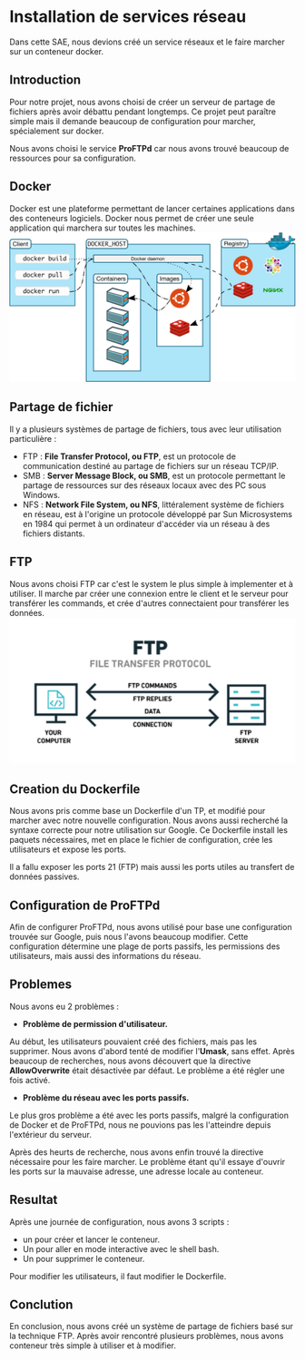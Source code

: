 # Installation de services réseau

Dans cette SAE, nous devions créé un service réseaux et le faire marcher sur un conteneur docker.

## Introduction

Pour notre projet, nous avons choisi de créer un serveur de partage de fichiers après avoir débattu pendant longtemps.
Ce projet peut paraître simple mais il demande beaucoup de configuration pour marcher, spécialement sur docker.

Nous avons choisi le service **ProFTPd** car nous avons trouvé beaucoup de ressources pour sa configuration.

## Docker

Docker est une plateforme permettant de lancer certaines applications dans des conteneurs logiciels.
Docker nous permet de créer une seule application qui marchera sur toutes les machines.
![Docker Architecture](images/architecture.svg)

## Partage de fichier

Il y a plusieurs systèmes de partage de fichiers, tous avec leur utilisation particulière :
- FTP : **File Transfer Protocol, ou FTP**, est un protocole de communication destiné au partage de fichiers sur un réseau TCP/IP.
- SMB : **Server Message Block, ou SMB**, est un protocole permettant le partage de ressources sur des réseaux locaux avec des PC sous Windows.
- NFS : **Network File System, ou NFS**, littéralement système de fichiers en réseau, est à l'origine un protocole développé par Sun Microsystems en 1984 qui permet à un ordinateur d'accéder via un réseau à des fichiers distants.

## FTP

Nous avons choisi FTP car c'est le system le plus simple à implementer et à utiliser.
Il marche par créer une connexion entre le client et le serveur pour transférer les commands, et crée d'autres connectaient pour transférer les données.
![File Transfer Protocol](images/file-transfer-protocol-min.png)

## Creation du Dockerfile

Nous avons pris comme base un Dockerfile d'un TP, et modifié pour marcher avec notre nouvelle configuration.
Nous avons aussi recherché la syntaxe correcte pour notre utilisation sur Google.
Ce Dockerfile install les paquets nécessaires, met en place le fichier de configuration, crée les utilisateurs et expose les ports.

Il a fallu exposer les ports 21 (FTP) mais aussi les ports utiles au transfert de données passives.

## Configuration de ProFTPd

Afin de configurer ProFTPd, nous avons utilisé pour base une configuration trouvée sur Google, puis nous l'avons beaucoup modifier.
Cette configuration détermine une plage de ports passifs, les permissions des utilisateurs, mais aussi des informations du réseau.

## Problemes

Nous avons eu 2 problèmes :
- **Problème de permission d'utilisateur.**

Au début, les utilisateurs pouvaient créé des fichiers, mais pas les supprimer.
Nous avons d'abord tenté de modifier l'__Umask__, sans effet.
Après beaucoup de recherches, nous avons découvert que la directive __AllowOverwrite__ était désactivée par défaut. Le problème a été régler une fois activé.
- **Problème du réseau avec les ports passifs.**

Le plus gros problème a été avec les ports passifs, malgré la configuration de Docker et de ProFTPd, nous ne pouvions pas les l'atteindre depuis l'extérieur du serveur.

Après des heurts de recherche, nous avons enfin trouvé la directive nécessaire pour les faire marcher.
Le problème étant qu'il essaye d'ouvrir les ports sur la mauvaise adresse, une adresse locale au conteneur.

## Resultat

Après une journée de configuration, nous avons 3 scripts :
- un pour créer et lancer le conteneur.
- Un pour aller en mode interactive avec le shell bash.
- Un pour supprimer le conteneur.

Pour modifier les utilisateurs, il faut modifier le Dockerfile.

## Conclution

En conclusion, nous avons créé un système de partage de fichiers basé sur la technique FTP.
Après avoir rencontré plusieurs problèmes, nous avons conteneur très simple à utiliser et à modifier.
